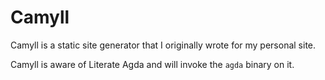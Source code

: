 # Camyll

Camyll is a static site generator that I originally wrote for my personal site.

Camyll is aware of Literate Agda and will invoke the `agda` binary on it.
